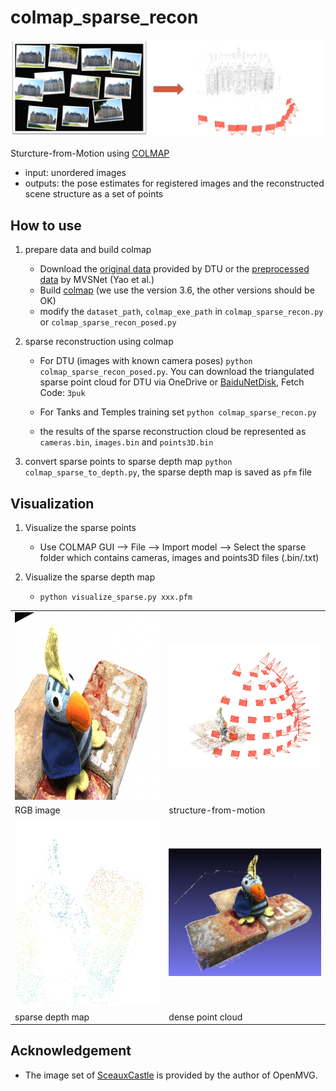 # colmap_sparse_recon
<img src="images/sfm_castle.png">

Sturcture-from-Motion using [COLMAP](https://colmap.github.io/index.html)

* input: unordered images
* outputs: the pose estimates for registered images and the reconstructed scene structure as a set of points

## How to use
1. prepare data and build colmap
   + Download the [original data](https://roboimagedata.compute.dtu.dk/?page_id=36) provided by DTU or the [preprocessed data](https://github.com/YoYo000/MVSNet#download) by MVSNet (Yao et al.)
   + Build [colmap](https://github.com/colmap/colmap/tree/3.6) (we use the version 3.6, the other versions should be OK)
   + modify the `dataset_path`, `colmap_exe_path` in `colmap_sparse_recon.py` or `colmap_sparse_recon_posed.py`

2. sparse reconstruction using colmap
   + For DTU (images with known camera poses)
     `python colmap_sparse_recon_posed.py`. 
     You can download the triangulated sparse point cloud for DTU via OneDrive or [BaiduNetDisk](https://pan.baidu.com/s/1FOtDwFgo8CZzNn1_PTBjjw), Fetch Code: `3puk`
     
   + For Tanks and Temples training set
     `python colmap_sparse_recon.py`
     
   + the results of the sparse reconstruction cloud be represented as `cameras.bin`, `images.bin` and `points3D.bin`

3. convert sparse points to sparse depth map
   `python colmap_sparse_to_depth.py`, the sparse depth map is saved as `pfm` file

## Visualization
1. Visualize the sparse points
   + Use COLMAP GUI --> File --> Import model --> Select the sparse folder which contains cameras, images and points3D files (.bin/.txt)

2. Visualize the sparse depth map
   + `python visualize_sparse.py xxx.pfm`


 <table align="center">
  <tr>
    <td><img src="images/scan4_vid11.jpg" width="400" height="300"></td>
    <td><img src="images/scan4_sparse_points.png" width="400"></td>
  </tr>
  <tr>
    <td>RGB image</td>
    <td>structure-from-motion</td>
  </tr>  <tr>
    <td><img src="images/scan4_vid11_sparse_depth.jpg" width="400" height="300"></td>
    <td><img src="images/scan4_fused_ply.png" width="400"></td>
  </tr>
  <tr>
    <td>sparse depth map</td>
    <td>dense point cloud</td>
  </tr>
</table>

## Acknowledgement
   + The image set of [SceauxCastle](https://github.com/openMVG/ImageDataset_SceauxCastle) is provided by the author of OpenMVG.
